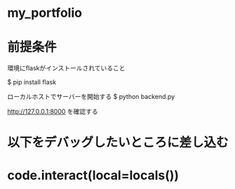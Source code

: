 # my_portfolio

# 前提条件

環境にflaskがインストールされていること

$ pip install flask

ローカルホストでサーバーを開始する
$ python backend.py

http://127.0.0.1:8000 を確認する


# 以下をデバッグしたいところに差し込む
# code.interact(local=locals())
